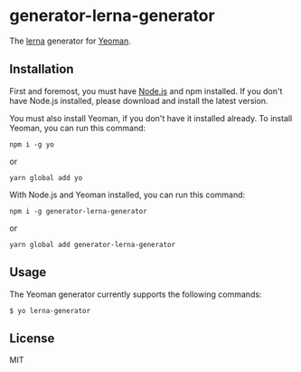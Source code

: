 # generator-lerna-generator

The [lerna](https://lerna.js.org/) generator for [Yeoman](https://yeoman.io/).

## Installation

First and foremost, you must have [Node.js](http://nodejs.org) and npm installed. If you don't have Node.js installed, please download and install the latest version.

You must also install Yeoman, if you don't have it installed already. To install Yeoman, you can run this command:

```npm
npm i -g yo
```
or
```npm
yarn global add yo
```

With Node.js and Yeoman installed, you can run this command:

```npm
npm i -g generator-lerna-generator
```
or 
```npm
yarn global add generator-lerna-generator
```

## Usage

The Yeoman generator currently supports the following commands:

```
$ yo lerna-generator
```

## License

MIT
